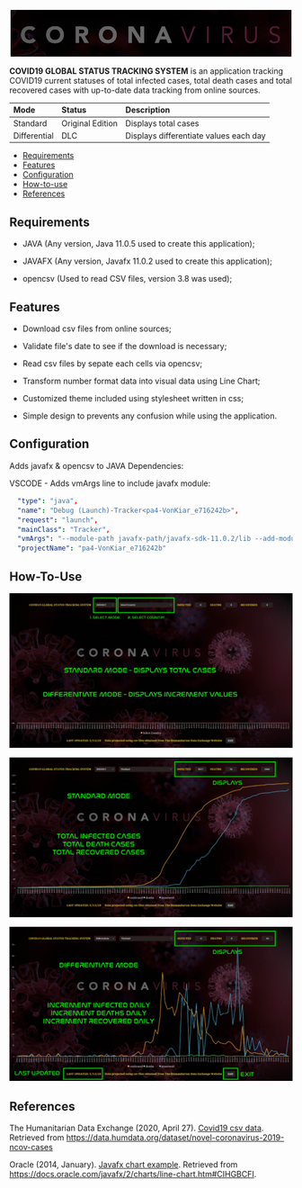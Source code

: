 <p align = "center">
    <img width="500" height="auto" src="tracker/images/Logo.jpg" alt="Logo" />
</p>

**COVID19 GLOBAL STATUS TRACKING SYSTEM** is an application tracking COVID19 current statuses of total infected cases, total death cases and total recovered cases with up-to-date data tracking from online sources.

| Mode            | Status                            | Description |
| :----------------- | :-------------------------------- | :------------------ |
| Standard           | Original Edition               | Displays total cases               |
| Differential       | DLC                            | Displays differentiate values each day|

<!-- [![first](tracker/images/firstShot.jpg)](tracker/images/firstShot.jpg) -->

* [Requirements](#requirements)
* [Features](#features)
* [Configuration](#configuration)
* [How-to-use](#how-to-use)
* [References](#references)
<!-- * [Installing](#installing) -->

## Requirements

* JAVA (Any version, Java 11.0.5 used to create this application);

* JAVAFX (Any version, Javafx 11.0.2 used to create this application);

* opencsv (Used to read CSV files, version 3.8 was used);

## Features

* Download csv files from online sources;

* Validate file's date to see if the download is necessary;

* Read csv files by sepate each cells via opencsv;

* Transform number format data into visual data using Line Chart;

* Customized theme included using stylesheet written in css;

* Simple design to prevents any confusion while using the application.

<!-- ## Installing

* Change directory to the project's destination:

```bash
cd project-path
```

* Add javafx modules and opencsv to the applcation: -->

## Configuration

Adds javafx & opencsv to JAVA Dependencies:

VSCODE - Adds vmArgs line to include javafx module:

```yml
  "type": "java",
  "name": "Debug (Launch)-Tracker<pa4-VonKiar_e716242b>",
  "request": "launch",
  "mainClass": "Tracker",
  "vmArgs": "--module-path javafx-path/javafx-sdk-11.0.2/lib --add-modules javafx.controls,javafx.fxml",
  "projectName": "pa4-VonKiar_e716242b"
```

## How-To-Use

[![htu1](tracker/images/htu1.jpg)](tracker/images/htu1.jpg)

[![htu2](tracker/images/htu2.jpg)](tracker/images/htu2.jpg)

[![htu3](tracker/images/htu3.jpg)](tracker/images/htu3.jpg)

## References

The Humanitarian Data Exchange (2020, April 27). [Covid19 csv data](https://data.humdata.org/dataset/novel-coronavirus-2019-ncov-cases). Retrieved from https://data.humdata.org/dataset/novel-coronavirus-2019-ncov-cases

Oracle (2014, January). [Javafx chart example](https://docs.oracle.com/javafx/2/charts/line-chart.htm#CIHGBCFI). Retrieved from https://docs.oracle.com/javafx/2/charts/line-chart.htm#CIHGBCFI.
